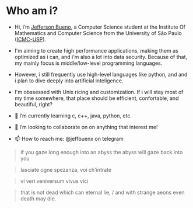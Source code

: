 # Who am i?

- Hi, i’m [Jefferson Bueno](https://www.github.com/jeffbuenx), a Computer Science student at the Institute Of Mathematics and Computer Science from the University of São Paulo ([ICMC-USP](https://www.icmc.usp.br/en/about)).

- I'm aiming to create high performance applications, making them as optimized as i can, and i'm also a lot into data security. Because of that, my mainly focus is middle/low-level programming languages.
- However, i still frequently use high-level languages like python, and and i plan to dive deeply into artificial inteligence.
- I'm obssessed with Unix ricing and customization. If i will stay most of my time somewhere, that place should be efficient, confortable, and beautiful, right?
- 🌱 I’m currently learning c, c++, java, python, etc.
- 💞️ I’m looking to collaborate on on anything that interest me!
- 📫 How to reach me: @jeffbuenx on telegram

<!---
jeffbuenx/jeffbuenx is a ✨ special ✨ repository because its `README.md` (this file) appears on your GitHub profile.
You can click the Preview link to take a look at your changes.
--->
    
>if you gaze long enough into an abyss the abyss will gaze back into you
    
>lasciate ogne spezanza, voi ch'intrate
  
>vi veri veniversum vivus vici
    
>that is not dead which can eternal lie, / and with strange aeons even death may die.
